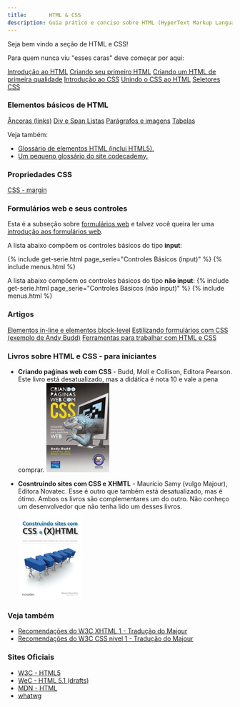 ```yaml
---
title:       HTML & CSS
description: Guia prático e conciso sobre HTML (HyperText Markup Language) e CSS (Cascading Style Sheet).
---
```


Seja bem vindo a seção de HTML e CSS!

Para quem nunca viu "esses caras" deve começar por aqui:

<div class="list-group">
    <a href="/html-css/introducao-html/" class="list-group-item">Introdução ao HTML</a>
    <a href="/html-css/primeiro-html/" class="list-group-item">Criando seu primeiro HTML</a>
    <a href="/html-css/html-primeira-qualidade/" class="list-group-item">Criando um HTML de primeira qualidade</a>
    <a href="/html-css/introducao-css/" class="list-group-item">Introdução ao CSS</a>
    <a href="/html-css/unindo-css-html/" class="list-group-item">Unindo o CSS ao HTML</a>
    <a href="/html-css/seletores-css/" class="list-group-item">Seletores CSS</a>
</div>



### Elementos básicos de HTML

<div class="list-group">
    <a href="/html-css/ancoras/" class="list-group-item">Âncoras (links)</a>
    <a href="/html-css/div-span/" class="list-group-item">Div e Span </a>
    <a href="/html-css/listas/" class="list-group-item">Listas</a>
    <a href="/html-css/paragrafos-imagens/" class="list-group-item">Parágrafos e imagens</a>
    <a href="/html-css/tabelas/" class="list-group-item">Tabelas </a>
</div>

Veja também:

- [Glossário de elementos HTML (inclui HTML5).](https://developer.mozilla.org/en-US/docs/Web/HTML/Element "link-externo")
- [Um pequeno glossário do site codecademy.](http://www.codecademy.com/glossary/html "link-externo")


### Propriedades CSS

<div class="list-group">
    <a href="/html-css/css-margin/" class="list-group-item">CSS - margin</a>
</div>


### Formulários web e seus controles

Esta é a subseção sobre [formulários web](/html-css/formularios/) e talvez você queira ler uma
[introdução  aos formulários web](/html-css/introducao-formularios-web).

A lista abaixo compõem os controles básicos do tipo __input__:

{% include get-serie.html page_serie="Controles Básicos (input)" %} 
{% include menus.html %} 


A lista abaixo compõem os controles básicos do tipo __não input__:
{% include get-serie.html page_serie="Controles Básicos (não input)" %} 
{% include menus.html %} 



### Artigos

<div class="list-group">
    <a href="/html-css/elementos-inline-block-level/" class="list-group-item">Elementos in-line e elementos block-level</a>
    <a href="/html-css/formulario-web-andy-budd/" class="list-group-item">Estilizando formulários com CSS (exemplo de Andy Budd)</a>
    <a href="/html-css/ferramentas/" class="list-group-item">Ferramentas para trabalhar com HTML e CSS</a>
</div>



### Livros sobre HTML e CSS - para iniciantes

 - __Criando paǵinas web com CSS__ - Budd, Moll e Collison, Editora Pearson.
Este livro está desatualizado, mas a didática é nota 10 e vale a pena comprar.
  ![Figura da capa do livro 'Criando paǵinas web com CSS'](livro-criando-pag-web-css.jpg "Criando paǵinas web com CSS")

 - __Cosntruindo sites com CSS e XHMTL__ - Maurício Samy (vulgo Majour), Editora Novatec. 
Esse é outro que também está desatualizado, mas é ótimo.
Ambos os livros são complementares um do outro.
Não conheço um desenvolvedor que não tenha lido um desses livros.
  ![Figura da capa do livro 'Criando paǵinas web com CSS'](livro-cronstuindo-sites.jpg "Costruindo sites com CSS e XHMT")



### Veja também


- [Recomendações do W3C XHTML 1 - Tradução do Majour](http://www.maujor.com/w3c/xhtml10_2ed.html "link-externo")
- [Recomendações do W3C CSS nível 1 - Tradução do Majour](http://www.maujor.com/tutorialcss1/css1tut.shtml "link-externo")



### Sites Oficiais

- [W3C - HTML5](http://www.w3.org/TR/html5/ "link-externo")
- [WeC - HTML 5.1 (drafts)](http://www.w3.org/html/wg/drafts/html/master/ "link-externo")
- [MDN - HTML](https://developer.mozilla.org/en-US/learn/html "link-externo")
- [whatwg](http://www.whatwg.org "link-externo")